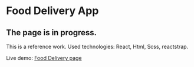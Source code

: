# Food Delivery App

## The page is in progress.

This is a reference work. Used technologies: React, Html, Scss, reactstrap.

Live demo: [Food Delivery page](https://tomise20.github.io/food-delivery/)

